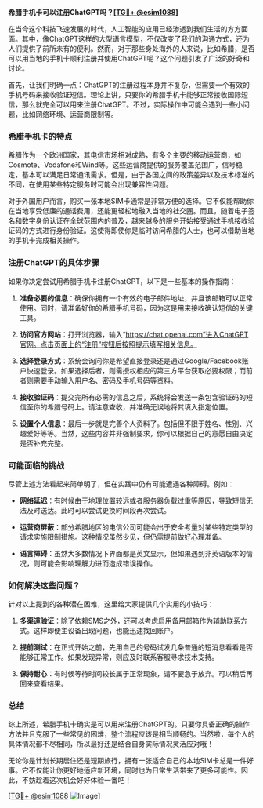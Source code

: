 **希腊手机卡可以注册ChatGPT吗？[[TG💪+ @esim1088](https://t.me/s/esim1088)]**

在当今这个科技飞速发展的时代，人工智能的应用已经渗透到我们生活的方方面面。其中，像ChatGPT这样的大型语言模型，不仅改变了我们的沟通方式，还为人们提供了前所未有的便利。然而，对于那些身处海外的人来说，比如希腊，是否可以用当地的手机卡顺利注册并使用ChatGPT呢？这个问题引发了广泛的好奇和讨论。

首先，让我们明确一点：ChatGPT的注册过程本身并不复杂，但需要一个有效的手机号码来接收验证短信。理论上讲，只要你的希腊手机卡能够正常接收国际短信，那么就完全可以用来注册ChatGPT。不过，实际操作中可能会遇到一些小问题，比如网络环境、运营商限制等。

### 希腊手机卡的特点

希腊作为一个欧洲国家，其电信市场相对成熟，有多个主要的移动运营商，如Cosmote、Vodafone和Wind等。这些运营商提供的服务覆盖范围广，信号稳定，基本可以满足日常通讯需求。但是，由于各国之间的政策差异以及技术标准的不同，在使用某些特定服务时可能会出现兼容性问题。

对于外国用户而言，购买一张本地SIM卡通常是非常方便的选择。它不仅能帮助你在当地享受低廉的通话费用，还能更轻松地融入当地的社交圈。而且，随着电子签名和数字身份认证在全球范围内的普及，越来越多的服务开始接受通过手机接收验证码的方式进行身份验证。这使得即使你是临时访问希腊的人士，也可以借助当地的手机卡完成相关操作。

### 注册ChatGPT的具体步骤

如果你决定尝试用希腊手机卡注册ChatGPT，以下是一些基本的操作指南：

1. **准备必要的信息**：确保你拥有一个有效的电子邮件地址，并且该邮箱可以正常使用。同时，请准备好你的希腊手机号码，因为这是用来接收确认短信的关键工具。

2. **访问官方网站**：打开浏览器，输入“https://chat.openai.com”进入ChatGPT官网。点击页面上的“注册”按钮后按照提示填写相关信息。

3. **选择登录方式**：系统会询问你是希望直接登录还是通过Google/Facebook账户快速登录。如果选择后者，则需授权相应的第三方平台获取必要权限；而前者则需要手动输入用户名、密码及手机号码等资料。

4. **接收验证码**：提交完所有必需的信息之后，系统将会发送一条包含验证码的短信至你的希腊号码上。请注意查收，并准确无误地将其填入指定位置。

5. **设置个人信息**：最后一步就是完善个人资料了。包括但不限于姓名、性别、兴趣爱好等等。当然，这些内容并非强制要求，你可以根据自己的意愿自由决定是否补充完整。

### 可能面临的挑战

尽管上述方法看起来简单明了，但在实践中仍有可能遭遇各种障碍。例如：

- **网络延迟**：有时候由于地理位置较远或者服务器负载过重等原因，导致短信无法及时送达。此时可以尝试更换时间段再次尝试。
  
- **运营商屏蔽**：部分希腊地区的电信公司可能会出于安全考量对某些特定类型的请求实施限制措施。这种情况虽然少见，但仍需提前做好心理准备。

- **语言障碍**：虽然大多数情况下界面都是英文显示，但如果遇到非英语版本的情况，则可能会影响理解力进而造成错误操作。

### 如何解决这些问题？

针对以上提到的各种潜在困难，这里给大家提供几个实用的小技巧：

1. **多渠道验证**：除了依赖SMS之外，还可以考虑启用备用邮箱作为辅助联系方式。这样即便主设备出现问题，也能迅速找回账户。

2. **提前测试**：在正式开始之前，先用自己的号码试发几条普通的短消息看看是否能够正常工作。如果发现异常，则应及时联系客服寻求技术支持。

3. **保持耐心**：有时候等待时间较长属于正常现象，请不要急于放弃。可以稍后再回来查看结果。

### 总结

综上所述，希腊手机卡确实是可以用来注册ChatGPT的。只要你具备正确的操作方法并且克服了一些常见的困难，整个流程应该是相当顺畅的。当然啦，每个人的具体情况都不尽相同，所以最好还是结合自身实际情况灵活应对哦！

无论你是计划长期居住还是短期旅行，拥有一张适合自己的本地SIM卡总是一件好事。它不仅能让你更好地适应新环境，同时也为日常生活带来了更多可能性。因此，不妨趁着这次机会好好体验一番吧！

[[TG💪+ @esim1088](https://t.me/s/esim1088) ![Image](https://i.postimg.cc/4NQfJmqS/Snipaste-2025-05-13-00-14-12.png)]